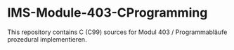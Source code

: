 # IMS-Module-403-CProgramming
This repository contains C (C99) sources for Modul 403 / Programmabläufe prozedural implementieren.
